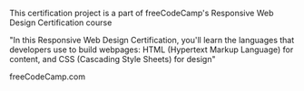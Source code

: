 This certification project is a part of freeCodeCamp's Responsive Web Design Certification course

"In this Responsive Web Design Certification, you'll learn the languages that developers use to build webpages: HTML (Hypertext Markup Language) for content, and CSS (Cascading Style Sheets) for design"

freeCodeCamp.com
